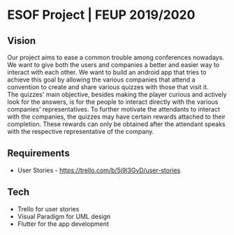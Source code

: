 # ESOF Project | FEUP 2019/2020

## Vision

Our project aims to ease a common trouble among conferences nowadays. We want to give both the users and companies a better and easier way to interact with each other. We want to build an android app that tries to achieve this goal by allowing the various companies that attend a convention to create and share various quizzes with those that visit it.  
The quizzes' main objective, besides making the player curious and actively look for the answers, is for the people to interact directly with the various companies' representatives. To further motivate the attendants to interact with the companies, the quizzes may have certain rewards attached to their completion. These rewards can only be obtained after the attendant speaks with the respective representative of the company.

## Requirements

* User Stories - <https://trello.com/b/5j9l3GvD/user-stories>

## Tech

* Trello for user stories
* Visual Paradigm for UML design
* Flutter for the app development
